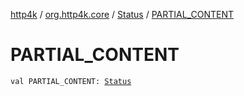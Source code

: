 [http4k](../../index.md) / [org.http4k.core](../index.md) / [Status](index.md) / [PARTIAL_CONTENT](./-p-a-r-t-i-a-l_-c-o-n-t-e-n-t.md)

# PARTIAL_CONTENT

`val PARTIAL_CONTENT: `[`Status`](index.md)